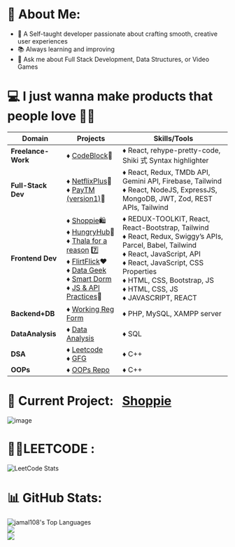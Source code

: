 # 💫 About Me:
- 🎨 A Self-taught developer passionate about crafting smooth, creative user experiences
- 📚 Always learning and improving
- 🐇 Ask me about Full Stack Development, Data Structures, or Video Games


# 💻 I just wanna make products that people love 💖✨

| Domain                                        | Projects                                                                                               | Skills/Tools |
|--------------------------                     |-------------------------------------------------------                                                 | ---------------
| **Freelance-Work**                            |    ♦ [CodeBlock](https://github.com/aniketsinha2002/codeblock)📱                                       |  ♦ React, rehype-pretty-code, Shiki 式 Syntax highlighter
| **Full-Stack Dev**                            |    ♦ [NetflixPlus](https://github.com/aniketsinha2002/NetflixGPT)🍿   <br> ♦ [PayTM (version1)](https://github.com/aniketsinha2002/100xDevs/tree/main/paytm)💸                          |  ♦ React, Redux, TMDb API, Gemini API, Firebase, Tailwind  <br> ♦ React, NodeJS, ExpressJS, MongoDB, JWT, Zod, REST APIs, Tailwind 
| **Frontend Dev**                              | ♦ [Shoppie](https://github.com/aniketsinha2002/Shoppie)🛍️ <br> ♦ [HungryHub](https://github.com/aniketsinha2002/HungryHub)🍔 <br> ♦ [Thala for a reason](https://github.com/aniketsinha2002/Thala-For-A-Reason) 7️⃣  <br> ♦ [FlirtFlick](https://github.com/aniketsinha2002/FlirtFlick)❤️ <br> ♦ [Data Geek](https://github.com/aniketsinha2002/DataGeek)   <br> ♦ [Smart Dorm](https://github.com/aniketsinha2002/smartdorm.github.io) <br> ♦ [JS & API Practices](https://github.com/aniketsinha2002/Javascript-and-API-practices)🐛 | ♦ REDUX-TOOLKIT, React, React-Bootstrap, Tailwind <br> ♦ React, Redux, Swiggy’s APIs, Parcel, Babel, Tailwind <br> ♦ React, JavaScript, API <br> ♦ React, JavaScript, CSS Properties <br> ♦ HTML, CSS, Bootstrap, JS <br> ♦ HTML, CSS, JS <br> ♦ JAVASCRIPT, REACT 
| **Backend+DB**                            | ♦ [Working Reg Form](https://github.com/aniketsinha2002/Working-Registration-Form)  | ♦ PHP, MySQL, XAMPP server
| **DataAnalysis**                                  | ♦ [Data Analysis](https://github.com/aniketsinha2002/SQL_Data_Analysis_CENSUS2011)    | ♦ SQL 
| **DSA**                                 | ♦ [Leetcode](https://github.com/aniketsinha2002/Leetcode-Sol)  <br> ♦ [GFG](https://github.com/aniketsinha2002/GFG-Sol)                                    | ♦ C++
| **OOPs**                                | ♦ [OOPs Repo](https://github.com/aniketsinha2002/OOPs)                | ♦ C++


# 🚀 Current Project: &nbsp;&nbsp;<a href="https://github.com/aniketsinha2002/Shoppie">Shoppie</a>


![image](https://github.com/user-attachments/assets/0d3141d1-ea61-4a4e-a826-f26d3d4099cb)


# 👨‍💻LEETCODE :
![LeetCode Stats](https://leetcard.jacoblin.cool/aniketsinha2002?theme=nord&font=Livvic)


# 📊 GitHub Stats:
<img alt="jamal108's Top Languages" src="https://github-readme-stats.vercel.app/api/top-langs/?username=aniketsinha2002&hide=jupyter%20notebook,html&theme=react&langs_count=16&layout=compact" /><br>
![](https://github-readme-stats.vercel.app/api?username=aniketsinha2002&theme=dark&hide_border=false&include_all_commits=false&count_private=false)<br/>
![](https://github-readme-streak-stats.herokuapp.com/?user=aniketsinha2002&theme=dark&hide_border=false)<br/>





